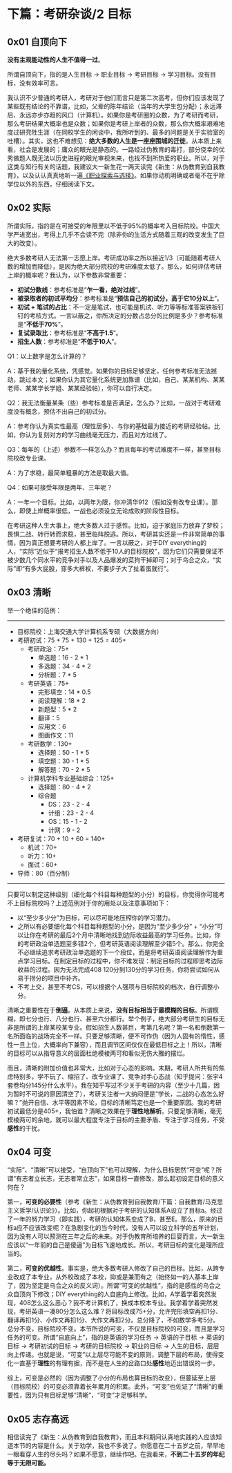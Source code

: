 # 下篇：考研杂谈/2 目标

## 0x01 自顶向下

**没有主观能动性的人生不值得一过**。

所谓自顶向下，指的是人生目标 → 职业目标 → 考研目标 → 学习目标。没有目标，没有效率可言。

我认识不少普通的考研人，考研对于他们而言只是第二次高考，但你们应该发现了某些既有结论的不靠谱，比如，父辈的陈年结论（当年的大学生包分配）；永远滞后、永远亦步亦趋的风口（计算机）。如果你是考研圈的众数，为了考研而考研，那么考研结果大概率也是众数；如果你是考研上岸者的众数，那么你大概率艰难地度过研究牲生涯（在同校学生的闲谈中，我所听到的、最多的问题是关于实验室的吐槽）。其实，这也不难想见：**绝大多数的人生是一座座围城的迁徙**。从本质上来看，社会是发展的；庸众的眼光是静态的。一路经过伪教育的毒打，部分侥幸的优秀做题人既无法以历史进程的眼光审视未来，也找不到所热爱的职业。所以，对于这类与知行有关的话题，我建议大一新生花一两天读完《新生：从伪教育到自我教育》，以及认认真真地听一遍[《职业探索与选择》](https://www.xuetangx.com/course/THU07111000433)。如果你动机明确或者毫不在乎除学位以外的东西，仔细阅读下文。

## 0x02 实际

所谓实际，指的是在可接受的年限里以不低于95%的概率考入目标院校。中国大学严进宽出，考得上几乎不会读不完（除非你的生活方式随着三观的改变发生了巨大的改变）。

绝大多数考研人无法第一志愿上岸。考研成功率之所以接近1/3（可能随着考研人数的增加而降低），是因为绝大部分院校的考研难度太低了。那么，如何评估考研上岸的概率呢？我认为，以下参数非常重要：

- **初试分数线**：参考标准是“**乍一看，绝对过线**”。
- **被录取者的初试平均分**：参考标准是“**预估自己的初试分，高于它10分以上**”。
- **初试 + 笔试的占比**：不一定是笔试，也可能是机试、听力等等标准答案铁板钉钉的考核方式。一言以蔽之，你所决定的分数占总分的比例是多少？参考标准是“**不低于70%**”。
- **复试录取比**：参考标准是“**不高于1.5**”。
- **招生人数**：参考标准是“**不低于10人**”。

Q1：以上数字是怎么计算的？

A：基于我的量化系统，凭感觉。如果你的目标足够坚定，任何参考标准无法撼动，跳过本文；如果你认为其它量化系统更加靠谱（比如，自己、某某机构、某某老师、某某学长学姐、某某经验帖），你可以自行决定。

Q2：我无法衡量某条（些）参考标准是否满足，怎么办？比如，一战对于考研难度没有概念，预估不出自己的初试分。

A：参考你认为真实性最高（理性居多）、与你的基础最为接近的考研经验帖。比如，你认为复刻对方的学习曲线毫无压力，而且对方过线了。

Q3：每年的（上述）参数不一样怎么办？而且每年的考试难度不一样，甚至目标院校改专业课。

A：为了求稳，最简单粗暴的方法是取最大值。

Q4：如果可接受年限是两年、三年呢？

A：一年一个目标。比如，以两年为限，你冲清华912（假如没有改专业课）。那么，即使上岸概率很低，一战也必须设立无论成败的阶段性目标。

在考研这种人生大事上，绝大多数人过于感性。比如，迫于家庭压力放弃了梦校；畏惧二战、转行转而求稳，甚至临阵脱逃。所以，考研其实还是一件非常简单的事情，因为真正想要考研的人都上岸了。一言以蔽之，对于DIY everything的人，“实际”近似于“报考招生人数不低于10人的目标院校”，因为它们只需要保证不被少数几个同水平的竞争对手以及人品爆发的菜狗干掉即可；对于乌合之众，“实际”即“有多大屁股，穿多大裤衩，不要步子大了扯着蛋就行”。

## 0x03 清晰

举一个绝佳的范例：

---

- 目标院校：上海交通大学计算机系专硕（大数据方向）
- 考研初试：75 + 75 + 130 + 125 = 405+
  - 考研政治：75+
    - 单选题：16 - 2 * 1
    - 多选题：34 - 4 * 2
    - 分析题：7 * 5
  - 考研英语：75+
    - 完形填空：14 * 0.5
    - 阅读理解：18 * 2
    - 新题型：5 * 2
    - 翻译：5
    - 应用文：6
    - 图画作文：11
  - 考研数学：130+
    - 选择题：50 - 1 * 5
    - 填空题：30 - 1 * 5
    - 解答题：70 - 2 * 5
  - 计算机学科专业基础综合：125+
    - 选择题：80 - 4 * 2
    - 综合题
      - DS：23 - 2 - 4
      - 计组：23 - 2 - 4
      - OS：15 - 1 - 2
      - 计网：9 - 2
- 考研复试：70 + 10 + 60 = 140+
  - 机试：70+
  - 听力：10+
  - 面试：60+
- 导师：80（百分制）

---

只要可以制定这种级别（细化每个科目每种题型的小分）的目标，你觉得你可能考不上目标院校吗？上述范例对于你的用处以及注意事项如下：

- 以“至少多少分”为目标，可以尽可能地压榨你的学习潜力。
- 之所以有必要细化每个科目每种题型的小分，是因为“至少多少分” + “小分”可以让你在考研的最后2个月中清晰地找到边际收益最高的学习任务。比如，你的考研政治单选题至多错2个，但考研英语阅读理解至少错5个。那么，你完全不必继续追求考研政治单选题的下一个段位，而是将考研英语阅读理解作为重点学习目标。在制定目标的过程中，你不难发现：制定目标的过程即思考边际收益的过程。因为无法完成408 120分到130分的学习任务，你将尝试如何从易于捞分的项目中补齐。
- 不考上交，甚至不考CS，可以根据个人强项与目标院校的档次，自行调整小分。

清晰之重要性在于**倒逼**。从本质上来说，**没有目标相当于最模糊的目标**。所谓模糊，即七分也行、八分也行、甚至六分都行。举个例子，绝大部分考研生的目标无非是所谓的上岸某校某专业。假如招生人数甚巨，考第几名呢？第一名和倒数第一名所面临的战场完全不一样。只要足够清晰，便不可作伪（因为人固有的惰性，感性一旦上位，大概率向下兼容），而且调节区间仅仅在最低目标之上！所以，清晰的目标可以从指导意义的层面杜绝模棱两可和看似无伤大雅的摆烂。

而且，清晰的附加价值也非常大，比如对于心态的影响。末期，考研人所共有的焦虑特别多，学不玩了、缩招了、改专业课了、竞争对手心态战（知乎提问：张宇4套卷均分145分什么水平）。我在知乎写过不少关于考研的内容（至少十几篇，因为暂时不可说的原因清空了），考研关注者一大纳闷便是“学长，二战的心态怎么好嘛？”抛开自信、水平等因素不论，目标的清晰笃定也是一个重要原因。我的考研初试最低分是405+，我怕谁？清晰之效果在于**理性地解析**。只要足够清晰，毫无模棱两可的余地，就可以最大程度专注于目标的主要矛盾、专注于学习任务，不受**感性**的干扰。

## 0x04 可变

“实际”、“清晰”可以接受，“自顶向下”也可以理解，为什么目标居然“可变”呢？所谓“有志者立长志，无志者常立志”，如果目标一直修改，那么起初设定目标的意义何在？

第一，**可变的必要性**（参考《新生：从伪教育到自我教育/下篇：自我教育/马克思主义哲学/认识论》）。比如，你起初根据对于考研的认知体系A设立了目标a。经过了一年的努力学习（即实践），考研的认知体系变成了B，甚至E。那么，原来的目标a应不应该改变呢？在急剧变化的当今时代，没有人可以设立科学的五年计划，因为没有人可以预测在三年之后的未来。对于伪教育所培养的巨婴而言，大一新生应该以“一年前的自己是傻逼”为目标飞速地成长。所以，考研目标的变化是理所应当的。

第二，**可变的优越性**。事实是，绝大多数考研人修改了自己的目标。比如，从跨专业改成了本专业，从外校改成了本校，抑或是兼而有之（始终如一的人基本上岸了，因为坚定是乌合之众的反义词）。所谓“可变的优越性”，指的是感性的乌合之众自顶向下修改；DIY everything的人自底向上修改。比如，A学着学着突然发现，408怎么这么恶心？我不考计算机了，换成本校本专业。我学着学着突然发现，考研英语一凑80分怎么这么难？将目标改成75+分，允许完形填空再扣1分、翻译再扣1分、小作文再扣1分、大作文再扣2分。总分降了，不如数学多考5分。总分不变，目标院校不变。本节所说的可变，不仅是目标院校的可变，而且是学习任务的可变。所谓“自底向上”，指的是英语的学习任务 → 英语的子目标 → 英语的目标 → 考研初试的目标 → 考研的目标院校 → 职业的目标 → 人生的目标，层层向上传递。也就是说，“可变”以上层尽可能不变的原则，调整下层的布局，使得变化一直基于**理性**的有理有据，而不是在人生的岔路口处**感性**地迈出错误的一步。

综上，可变是必然的（因为调整了小分的布局也算目标的改变），但蔓延至上层（目标院校）的可变必须靠着长年累月的积累。此外，“可变”也佐证了“清晰”的重要性，因为只有目标足够“清晰”，“可变”才足够科学。

## 0x05 志存高远

相信读完了《新生：从伪教育到自我教育》，而且本科期间认真地实践的人应该知道本节的内容是什么。关于劝学，我也不多说了。你愿意在二十五岁之前，早早地一眼看穿人生的尽头吗？如果不愿意，继续作吧。在我看来，**不到二十五岁的年纪等于无限可能。**